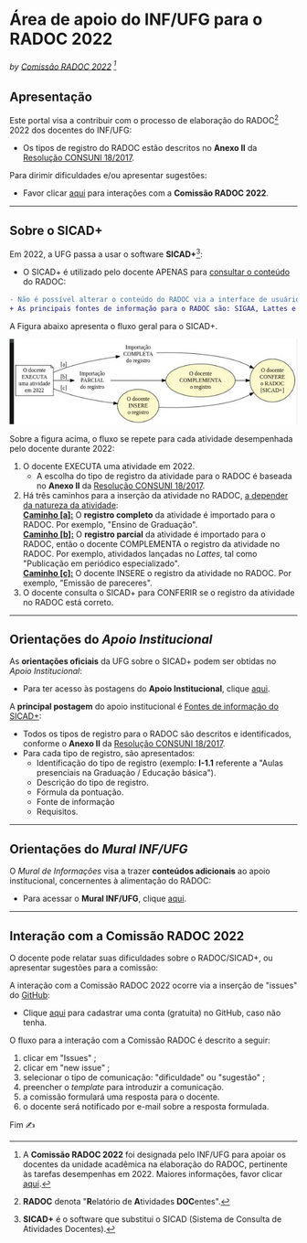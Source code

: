 # Área de apoio do INF/UFG para o RADOC 2022
###### *by [Comissão RADOC 2022](./doc/x-index.md)* [^1]

## Apresentação

Este portal visa a contribuir com o processo de elaboração do RADOC[^2] 2022 dos docentes do INF/UFG:
- Os tipos de registro do RADOC estão descritos no **Anexo II** da [Resolução CONSUNI 18/2017](https://sistemas.ufg.br/consultas_publicas/resolucoes/arquivos/Resolucao_CONSUNI_2017_0018.pdf).

Para dirimir dificuldades e/ou apresentar sugestões:
  - Favor clicar [aqui](#interação-com-a-comissão-radoc-2022) para interações com a **Comissão RADOC 2022**.

---
## Sobre o SICAD+

Em 2022, a UFG passa a usar o software **SICAD+**[^3]:
- O SICAD+ é utilizado pelo docente APENAS para <ins>consultar o conteúdo</ins> do RADOC:
```diff
- Não é possível alterar o conteúdo do RADOC via a interface de usuário do SICAD+.
+ As principais fontes de informação para o RADOC são: SIGAA, Lattes e SIGRH-Portarias.
```
A Figura abaixo apresenta o fluxo geral para o SICAD+.

<img src="./media/fluxo-geral.jpg" width="700">

Sobre a figura acima, o fluxo se repete para cada atividade desempenhada pelo docente durante 2022:
1. O docente EXECUTA uma atividade em 2022.
   - A escolha do tipo de registro da atividade para o RADOC é baseada no **Anexo II** da [Resolução CONSUNI 18/2017](https://sistemas.ufg.br/consultas_publicas/resolucoes/arquivos/Resolucao_CONSUNI_2017_0018.pdf).
1. Há três caminhos para a inserção da atividade no RADOC, <ins>a depender da natureza da atividade</ins>:<br>
   <ins>**Caminho [a]:**</ins> O **registro completo** da atividade é importado para o RADOC. Por exemplo, "Ensino de Graduação".<br>
   <ins>**Caminho [b]:**</ins> O **registro parcial** da atividade é importado para o RADOC, então o docente COMPLEMENTA o registro da atividade no RADOC. Por exemplo, atividados lançadas no _Lattes_, tal como "Publicação em periódico especializado".<br>
   <ins>**Caminho [c]:**</ins> O docente INSERE o registro da atividade no RADOC. Por exemplo, "Emissão de pareceres".<br>
1. O docente consulta o SICAD+ para CONFERIR se o registro da atividade no RADOC está correto.

[^1]: A **Comissão RADOC 2022** foi designada pelo INF/UFG para apoiar os docentes da unidade acadêmica na elaboração do RADOC, pertinente às tarefas desempenhas em 2022. Maiores informações, favor clicar [aqui](./doc/x-index.md).
[^2]: **RADOC** denota "**R**elatório de **A**tividades **DOC**entes".
[^3]: **SICAD+** é o software que substitui o SICAD (Sistema de Consulta de Atividades Docentes).

---
## Orientações do _Apoio Institucional_

As **orientações oficiais** da UFG sobre o SICAD+ podem ser obtidas no _Apoio Institucional_:
- Para ter acesso às postagens do **Apoio Institucional**, clique [aqui](./doc/apoio-institucional.md).

A **principal postagem** do apoio institucional é [Fontes de informação do SICAD+](https://cercomp.ufg.br/p/mapeamento-sicad):
- Todos os tipos de registro para o RADOC são descritos e identificados, conforme o **Anexo II** da [Resolução CONSUNI 18/2017](https://sistemas.ufg.br/consultas_publicas/resolucoes/arquivos/Resolucao_CONSUNI_2017_0018.pdf).
- Para cada tipo de registro, são apresentados:
  - Identificação do tipo de registro (exemplo: **I-1.1** referente a "Aulas presenciais na Graduação / Educação básica").
  - Descrição do tipo de registro.
  - Fórmula da pontuação.
  - Fonte de informação
  - Requisitos.

---
## Orientações do _Mural INF/UFG_

O _Mural de Informações_ visa a trazer **conteúdos adicionais** ao apoio institucional, concernentes à alimentação do RADOC:
- Para acessar o **Mural INF/UFG**, clique [aqui](./doc/mural.md).

---
## Interação com a Comissão RADOC 2022

O docente pode relatar suas dificuldades sobre o RADOC/SICAD+, ou apresentar sugestões para a comissão:

A interação com a Comissão RADOC 2022 ocorre via a inserção de "issues" do [GitHub](https://www.github.com):
- Clique [aqui](https://github.com/signup?ref_cta=Sign+up&ref_loc=header+logged+out&ref_page=%2F&source=header-home) para cadastrar uma conta (gratuita) no GitHub, caso não tenha.

O fluxo para a interação com a Comissão RADOC é descrito a seguir:
1. clicar em "Issues" ;
1. clicar em "new issue" ;
1. selecionar o tipo de comunicação: "dificuldade" ou "sugestão" ;
1. preencher o _template_ para introduzir a comunicação.
1. a comissão formulará uma resposta para o docente.
1. o docente será notificado por e-mail sobre a resposta formulada.

Fim &#9997;
